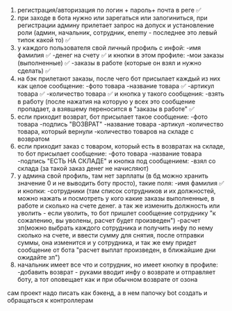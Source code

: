 1) регистрация/авторизация по логин + пароль+ почта в реге ✅
2) при заходе в бота нужно или зарегаться или залогиниться, при регистрации админу прилетает запрос на допуск и установление роли (админ, начальник, сотрудник, enemy - последнее это левый типок какой то) ✅
3) у каждого пользователя свой личный профиль с инфой:
   -имя фамилия ✅
   -денег на счету ✅
   и кнопки в этом профиле:
   -мои заказы (выполненные) ✅
   -заказы в работе (которые он взял и нужно сделать) ✅
4) на бэк прилетают заказы, после чего бот присылает каждый из них как целое сообщение:
   -фото товара
   -название товара ✅
   -артикул товара ✅
   -количество товара ✅
   и кнопка у такого сообщения:
   -взять в работу (после нажатия на которую у всех это сообщение пропадает, а взявшему переносится в "заказы в работе" ✅
5) если приходит возврат, бот присылает такое сообщение:
   -фото товара
   -подпись "ВОЗВРАТ"
   -название товара
   -артикул
   -количество товара, который вернули
   -количество товаров на складе с возвратом
6) если приходит заказ с товаром, который есть в возвратах на складе, то бот присылает сообщение:
   -фото товара
   -название товара
   -подпись "ЕСТЬ НА СКЛАДЕ"
   и кнопка под сообщением:
   -взял со склада (за такой заказ денег не начисляют)
7) у админа свой профиль, там нет зарплаты (в бд можно хранить значение 0 и не выводить боту просто), такие поля:
   -имя фамилия ✅
   и кнопки:
   -сотрудники (там список сотрудников и их должностей, можно нажать и посмотреть у кого какие заказы выполненные, в работе и сколько на счете денег. а так же изменить должность или уволить - если уволить, то бот пришлет сообщение сотруднику "к сожалению, вы уволены, расчет будет произведен") 
   -расчет зп(можно выбрать каждого сотрудника и получить инфу по нему сколько на счете, и ввести сумму для снятия, после отправки суммы, она изменится и у сотрудника, и так же ему придет сообщение от бота "расчет выплат произведен, в ближайшие дни ожидайте зп")
8) начальник имеет все что и сотрудник, но имеет кнопку в профиле:
   -добавить возврат - руками вводит инфу о возврате и отправляет боту, а тот оповещает как и при обычном возврате от озона

сам проект надо писать как бэкенд, а в нем папочку bot создать и обращаться к контроллерам
